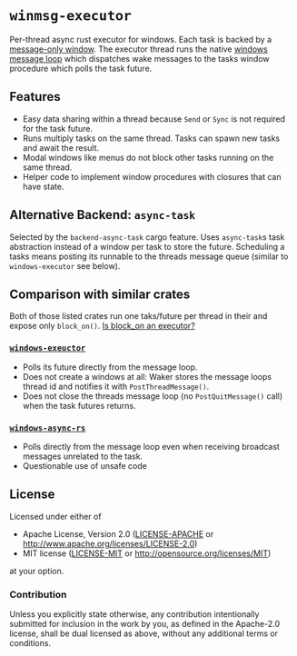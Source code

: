 # `winmsg-executor`

Per-thread async rust executor for windows.
Each task is backed by a [message-only window][1].
The executor thread runs the native [windows message loop][2] which dispatches wake messages to the tasks window procedure which polls the task future.

## Features

- Easy data sharing within a thread because `Send` or `Sync` is not required for the task future.
- Runs multiply tasks on the same thread. Tasks can spawn new tasks and await the result.
- Modal windows like menus do not block other tasks running on the same thread.
- Helper code to implement window procedures with closures that can have state.

## Alternative Backend: `async-task`

Selected by the `backend-async-task` cargo feature.
Uses `async-task`s task abstraction instead of a window per task to store the future.
Scheduling a tasks means posting its runnable to the threads message queue (similar to `windows-executor` see below).

## Comparison with similar crates

Both of those listed crates run one taks/future per thread in their and expose only `block_on()`.
[Is block_on an executor?](https://github.com/rust-lang/async-book/issues/219)

### [`windows-exeuctor`](https://github.com/haileys/windows-executor/)

- Polls its future directly from the message loop.
- Does not create a windows at all: Waker stores the message loops thread id and notifies it with `PostThreadMessage()`.
- Does not close the threads message loop (no `PostQuitMessage()` call) when the task futures returns.

### [`windows-async-rs`](https://github.com/saelay/windows-async-rs/)

- Polls directly from the message loop even when receiving broadcast messages unrelated to the task.
- Questionable use of unsafe code

## License

Licensed under either of

- Apache License, Version 2.0 ([LICENSE-APACHE](LICENSE-APACHE) or http://www.apache.org/licenses/LICENSE-2.0)
- MIT license ([LICENSE-MIT](LICENSE-MIT) or http://opensource.org/licenses/MIT)

at your option.

### Contribution

Unless you explicitly state otherwise, any contribution intentionally submitted for inclusion in the
work by you, as defined in the Apache-2.0 license, shall be dual licensed as above, without any
additional terms or conditions.

[1]: https://learn.microsoft.com/en-us/windows/win32/winmsg/window-features#message-only-windows
[2]: https://learn.microsoft.com/en-us/windows/win32/winmsg/messages-and-message-queues
